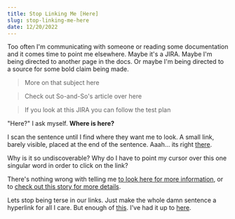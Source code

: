 ```yaml
---
title: Stop Linking Me [Here]
slug: stop-linking-me-here
date: 12/20/2022
---
```


Too often I'm communicating with someone or reading some documentation and it comes time to point me elsewhere. Maybe it's a JIRA. Maybe I'm being directed to another page in the docs. Or maybe I'm being directed to a source for some bold claim being made.

> More on that subject here

> Check out So-and-So's article over here

> If you look at this JIRA you can follow the test plan

"Here?" I ask myself. **Where is here?**

I scan the sentence until I find where they want me to look. A small link, barely visible, placed at the end of the sentence. Aaah... its right [there](#).

Why is it so undiscoverable? Why do I have to point my cursor over this one singular word in order to click on the link?

There's nothing wrong with telling me [to look here for more information](#), or to [check out this story for more details](#).

Lets stop being terse in our links. Just make the whole damn sentence a hyperlink for all I care. But enough of [this](#). I've had it up to [here](#).
